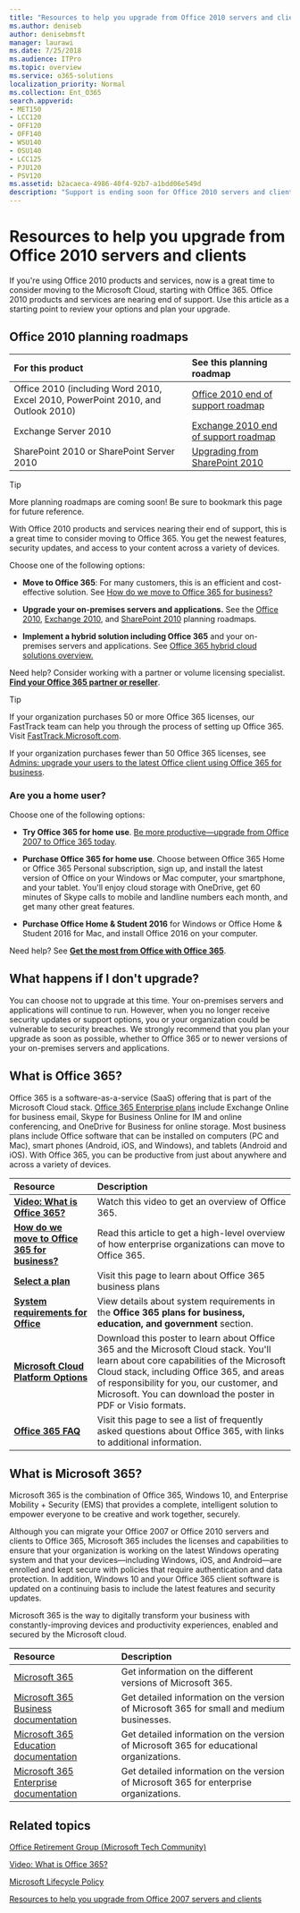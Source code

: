 ```yaml
---
title: "Resources to help you upgrade from Office 2010 servers and clients"
ms.author: deniseb
author: denisebmsft
manager: laurawi
ms.date: 7/25/2018
ms.audience: ITPro
ms.topic: overview
ms.service: o365-solutions
localization_priority: Normal
ms.collection: Ent_O365
search.appverid:
- MET150
- LCC120
- OFF120
- OFF140
- WSU140
- OSU140
- LCC125
- PJU120
- PSV120
ms.assetid: b2acaeca-4986-40f4-92b7-a1bdd06e549d
description: "Support is ending soon for Office 2010 servers and client applications, and custom support agreementsa are not available. Use this article to start planning your upgrade now."
---
```


# Resources to help you upgrade from Office 2010 servers and clients

If you're using Office 2010 products and services, now is a great time to consider moving to the Microsoft Cloud, starting with Office 365. Office 2010 products and services are nearing end of support. Use this article as a starting point to review your options and plan your upgrade.
      
## Office 2010 planning roadmaps
  
|**For this product**|**See this planning roadmap**|
|:-----|:-----|
|Office 2010 (including Word 2010, Excel 2010, PowerPoint 2010, and Outlook 2010)  <br/> |[Office 2010 end of support roadmap](/DeployOffice/office-2010-end-support-roadmap.md) <br/> |
|Exchange Server 2010  <br/> |[Exchange 2010 end of support roadmap](exchange-2010-end-of-support.md) <br/> |
|SharePoint 2010 or SharePoint Server 2010  <br/> |[Upgrading from SharePoint 2010](upgrade-from-sharepoint-2010.md) <br/> |
   
> [!TIP]
> More planning roadmaps are coming soon! Be sure to bookmark this page for future reference. 
  
With Office 2010 products and services nearing their end of support, this is a great time to consider moving to Office 365. You get the newest features, security updates, and access to your content across a variety of devices.

Choose one of the following options:
- **Move to Office 365**: For many customers, this is an efficient and cost-effective solution. See [How do we move to Office 365 for business?](https://support.office.com/article/62084652-f051-4b0b-87b3-f766418386bf.aspx)
    
- **Upgrade your on-premises servers and applications.** See the [Office 2010](/DeployOffice/office-2010-end-support-roadmap.md), [Exchange 2010](exchange-2010-end-of-support.md), and [SharePoint 2010](upgrade-from-sharepoint-2010.md) planning roadmaps. 
    
- **Implement a hybrid solution including Office 365** and your on-premises servers and applications. See [Office 365 hybrid cloud solutions overview.](https://support.office.com/article/59616fab-acdb-40e9-b414-cf0c965c80b7.aspx)
    
Need help? Consider working with a partner or volume licensing specialist. **[Find your Office 365 partner or reseller](https://support.office.com/article/b6c18a9b-2aed-4c84-9d75-af709160258c.aspx)**. 
> [!TIP]
> If your organization purchases 50 or more Office 365 licenses, our FastTrack team can help you through the process of setting up Office 365. Visit [FastTrack.Microsoft.com](https://fasttrack.microsoft.com).
  
If your organization purchases fewer than 50 Office 365 licenses, see [Admins: upgrade your users to the latest Office client using Office 365 for business](https://support.office.com/article/f6b00895-b5fd-4af6-a656-b7788ea20cbb.aspx). 
  
### Are you a home user?

Choose one of the following options:
- **Try Office 365 for home use**. [Be more productive—upgrade from Office 2007 to Office 365 today](https://go.microsoft.com/fwlink/?linkid=733276).
    
- **Purchase Office 365 for home use**. Choose between Office 365 Home or Office 365 Personal subscription, sign up, and install the latest version of Office on your Windows or Mac computer, your smartphone, and your tablet. You'll enjoy cloud storage with OneDrive, get 60 minutes of Skype calls to mobile and landline numbers each month, and get many other great features. 
    
- **Purchase Office Home &amp; Student 2016** for Windows or Office Home &amp; Student 2016 for Mac, and install Office 2016 on your computer. 
    
Need help? See **[Get the most from Office with Office 365](https://go.microsoft.com/fwlink/?linkid=841758)**. 


## What happens if I don't upgrade?

You can choose not to upgrade at this time. Your on-premises servers and applications will continue to run. However, when you no longer receive security updates or support options, you or your organization could be vulnerable to security breaches. We strongly recommend that you plan your upgrade as soon as possible, whether to Office 365 or to newer versions of your on-premises servers and applications.
  
## What is Office 365?

Office 365 is a software-as-a-service (SaaS) offering that is part of the Microsoft Cloud stack. [Office 365 Enterprise plans](https://aka.ms/viirjv) include Exchange Online for business email, Skype for Business Online for IM and online conferencing, and OneDrive for Business for online storage. Most business plans include Office software that can be installed on computers (PC and Mac), smart phones (Android, iOS, and Windows), and tablets (Android and iOS). With Office 365, you can be productive from just about anywhere and across a variety of devices. 
  
|**Resource**|**Description**|
|:-----|:-----|
|**[Video: What is Office 365?](https://support.office.com/article/847caf12-2589-452c-8aca-1c009797678b.aspx)** <br/> |Watch this video to get an overview of Office 365.  <br/> |
|**[How do we move to Office 365 for business?](https://support.office.com/article/62084652-f051-4b0b-87b3-f766418386bf.aspx)** <br/> |Read this article to get a high-level overview of how enterprise organizations can move to Office 365.  <br/> |
|**[Select a plan](https://aka.ms/viirjv)** <br/> |Visit this page to learn about Office 365 business plans  <br/> |
|**[System requirements for Office](https://aka.ms/o365sysrequirements)** <br/> |View details about system requirements in the **Office 365 plans for business, education, and government** section.  <br/> |
|**[Microsoft Cloud Platform Options](https://www.microsoft.com/download/details.aspx?id=54432)** <br/> |Download this poster to learn about Office 365 and the Microsoft Cloud stack. You'll learn about core capabilities of the Microsoft Cloud stack, including Office 365, and areas of responsibility for you, our customer, and Microsoft. You can download the poster in PDF or Visio formats.  <br/> |
|**[Office 365 FAQ](https://aka.ms/office365faqs)** <br/> |Visit this page to see a list of frequently asked questions about Office 365, with links to additional information.  <br/> |
   
## What is Microsoft 365?

Microsoft 365 is the combination of Office 365, Windows 10, and Enterprise Mobility + Security (EMS) that provides a complete, intelligent solution to empower everyone to be creative and work together, securely. 
  
Although you can migrate your Office 2007 or Office 2010 servers and clients to Office 365, Microsoft 365 includes the licenses and capabilities to ensure that your organization is working on the latest Windows operating system and that your devices—including Windows, iOS, and Android—are enrolled and kept secure with policies that require authentication and data protection. In addition, Windows 10 and your Office 365 client software is updated on a continuing basis to include the latest features and security updates.
  
Microsoft 365 is the way to digitally transform your business with constantly-improving devices and productivity experiences, enabled and secured by the Microsoft cloud.
  
|**Resource**|**Description**|
|:-----|:-----|
|[Microsoft 365](https://www.microsoft.com/microsoft-365) <br/> |Get information on the different versions of Microsoft 365.  <br/> |
|[Microsoft 365 Business documentation](https://docs.microsoft.com/microsoft-365/business/) <br/> |Get detailed information on the version of Microsoft 365 for small and medium businesses.  <br/> |
|[Microsoft 365 Education documentation](https://docs.microsoft.com/microsoft-365/education/) <br/> |Get detailed information on the version of Microsoft 365 for educational organizations.  <br/> |
|[Microsoft 365 Enterprise documentation](https://docs.microsoft.com/microsoft-365/enterprise/) <br/> |Get detailed information on the version of Microsoft 365 for enterprise organizations.  <br/> |
   
## Related topics

[Office Retirement Group (Microsoft Tech Community)](https://go.microsoft.com/fwlink/?linkid=842065)
  
[Video: What is Office 365?](https://support.office.com/article/847caf12-2589-452c-8aca-1c009797678b.aspx)
  
[Microsoft Lifecycle Policy](https://go.microsoft.com/fwlink/?linkid=865200)

[Resources to help you upgrade from Office 2007 servers and clients](upgrade-from-office-2007-servers-and-products.md)
  

